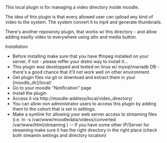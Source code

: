 This local plugin is for managing a video directory inside moodle.

The idea of this plugin is that every allowed user can upload any kind of video to the system. The system convert it to mp4 and generate thumbnails.

There's another reposiroty plugin, that works w/ this directory - and allow adding easilly video to everywhere using atto and media button.

_Installation_

- Before installing make sure that you have ffmpeg installed on your server, if not - please reffer your distro way to install it...
- This plugin was developped and tested on linux w/ mysql/mariadb DB - there's a good chance that it'll not work well on other environment.
- Get plugin files via git or download and extract them in your [moodle_dir]/local/
- Go to your moodle "Notification" page
- Install the plugin
- Access it via http://moodle-address/local/video_directory/
- You can allow non administrator users to access this plugin by adding them to the cohort that is set in settings.
- Make a symlink for allowing your web server access to streaming files (i.e. ln -s /var/www/moodledata/videos/converted /var/www/html/streaming )
-- If you have some other IP/Server for streaming make sure it has the right directory in the right place (check both streamin settings and directory location)

